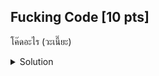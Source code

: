 ## Fucking Code [10 pts]

โค๊ดอะไร (วะเนี๊ยะ)

<details>
    <summary>Solution</summary>

- ในไฟล์โจทย์จะพบกับเครื่องหมายต่าง ๆ ซึ่งประกอบกับชื่อโจทย์แล้ว ก็น่าจะเป็น `JSfuck`
- ผมจึงเข้า `dcode.fr` ไปใช้ `JSfuck` decoder และพบกับ flag!
</details>